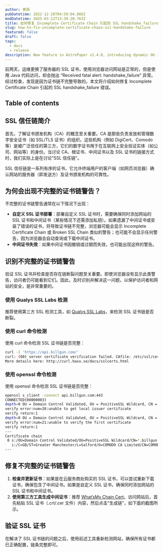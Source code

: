 ```yaml
---
author: 青扬
pubDatetime: 2022-12-28T04:59:04.866Z
modDatetime: 2025-03-12T13:39:20.763Z
title: 如何修复 Incomplete Certificate Chain 引起的 SSL handshake_failure？
slug: how-to-fix-incomplete-certificate-chain-ssl-handshake-failure
featured: false
draft: false
tags:
  - docs
  - release
description: New feature in AstroPaper v1.4.0, introducing dynamic OG image generation for blog posts.
---
```


前两天，运维更换了服务器的 SSL 证书，使用浏览器访问网站是正常的，但是使用 Java 代码访问，却会抛出 “Received fatal alert: handshake_failure” 异常。经过检查，发现是因为证书链不完整导致的。本文将介绍如何修复 Incomplete Certificate Chain 引起的 SSL handshake_failure 错误。

## Table of contents

## SSL 信任链简介

首先，了解证书颁发机构（CA）的概念至关重要。CA 是那些负责发放和管理数字安全证书（如 SSL/TLS 证书）的组织。这些机构（例如 DigiCert、Comodo 等）是被广泛信任的第三方，它们的数字证书用于在互联网上安全验证实体（如公司、网站等）的身份。当讨论 CA、根证书、中间证书以及 SSL 证书的链接方式时，我们实际上是在讨论“SSL 信任链”。

SSL 信任链是一系列有序的证书，它允许终端用户的客户端（如网页浏览器）确认网站的服务器（即发送方）及证书颁发机构的可靠性。

## 为何会出现不完整的证书链警告？

不完整的证书链警告通常在以下情况下出现：

- **自定义 SSL 证书部署**：部署自定义 SSL 证书时，需要确保同时添加网站的 SSL 证书和中间证书（某些情况下还需添加私钥）。如果遗漏了中间证书或安装了错误的证书，将导致证书链不完整，浏览器可能会显示 Incomplete Certificate Chain 或 Broken SSL Chain 类似的警告；也可能不会显示任何警告，因为浏览器会自动查询或下载中间证书。
- **中间证书失效**：如果中间证书因撤销或过期而失效，也可能出现这样的警告。

## 识别不完整的证书链警告

验证 SSL 证书并检查是否存在链断裂问题至关重要。即使浏览器没有显示此类警告，访问者仍可能看到它们。因此，及时识别并解决这一问题，以保护访问者和网站的安全，是非常重要的。

### 使用 Qualys SSL Labs 检测

推荐使用第三方 SSL 检测工具，如 [Qualys SSL Labs](https://www.ssllabs.com/ssltest/analyze.html)，来检测 SSL 证书链是否断裂。

### 使用 curl 命令检测

使用 curl 命令检测 SSL 证书链是否完整：

```bash
curl -I 'https://api.billgun.com/'
curl: (60) server certificate verification failed. CAfile: /etc/ssl/certs/ca-certificates.crt CRLfile: none
More details here: http://curl.haxx.se/docs/sslcerts.html
```

### 使用 openssl 命令检测

使用 openssl 命令检测 SSL 证书链是否完整：

```bash
openssl s_client -connect api.billgun.com:443
CONNECTED(00000003)
depth=0 OU = Domain Control Validated, OU = PositiveSSL Wildcard, CN = *.billgun.com
verify error:num=20:unable to get local issuer certificate
verify return:1
depth=0 OU = Domain Control Validated, OU = PositiveSSL Wildcard, CN = *.billgun.com
verify error:num=21:unable to verify the first certificate
verify return:1
---
Certificate chain
 0 s:/OU=Domain Control Validated/OU=PositiveSSL Wildcard/CN=*.billgun.com
   i:/C=GB/ST=Greater Manchester/L=Salford/O=COMODO CA Limited/CN=COMODO RSA     Domain Validation Secure Server CA
---
```

## 修复不完整的证书链警告

1. **检查并更新证书**：如果是在云服务商处购买的 SSL 证书，可以尝试重新下载证书，确保包含了中间证书。如果是自定义 SSL 证书，确保同时添加网站的 SSL 证书和中间证书。
2. **使用第三方工具生成中间证书**：推荐 [What’sMy Chain Cert](https://whatsmychaincert.com/)。访问网站后，首先粘贴 SSL 证书（.crt/.cer 文件）内容，然后点击“生成链”，如下面的截图所示。

## 验证 SSL 证书

在解决了 SSL 证书链的问题之后，使用前述工具重新检测网站，确保所有证书都已正确配置，链条完整即可。
